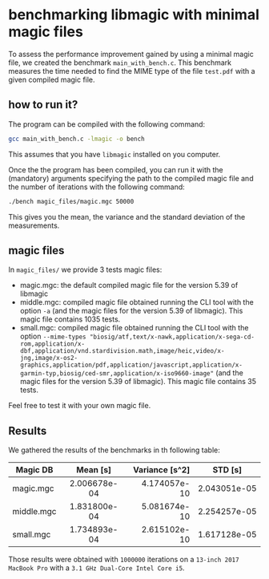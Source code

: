 # benchmarking libmagic with minimal magic files

To assess the performance improvement gained by using a minimal magic file, we created the benchmark
`main_with_bench.c`. This benchmark measures the time needed to find the MIME type of the file `test.pdf` with
a given compiled magic file.

## how to run it?

The program can be compiled with the following command:

```bash
gcc main_with_bench.c -lmagic -o bench
```

This assumes that you have `libmagic` installed on you computer.

Once the the program has been compiled, you can run it with the (mandatory) arguments specifying the path to the
compiled magic file and the number of iterations with the following command:

```bash
./bench magic_files/magic.mgc 50000
```

This gives you the mean, the variance and the standard deviation of the measurements. 

## magic files

In `magic_files/` we provide 3 tests magic files:
- magic.mgc: the default compiled magic file for the version 5.39 of libmagic
- middle.mgc: compiled magic file obtained running the CLI tool with the option `-a` (and the magic files for the version 5.39 of libmagic). This magic file contains 1035 tests.
- small.mgc:  compiled magic file obtained running the CLI tool with the option `--mime-types "biosig/atf,text/x-nawk,application/x-sega-cd-rom,application/x-dbf,application/vnd.stardivision.math,image/heic,video/x-jng,image/x-os2-graphics,application/pdf,application/javascript,application/x-garmin-typ,biosig/ced-smr,application/x-iso9660-image"` (and the magic files for the version 5.39 of libmagic). This magic file contains 35 tests.

Feel free to test it with your own magic file.

## Results

We gathered the results of the benchmarks in th following table:


| Magic DB   |   Mean [s]   | Variance [s^2] | STD [s]      |
| ---------- | :----------: | -------------: | ------------ |
| magic.mgc  | 2.006678e-04 |   4.174057e-10 | 2.043051e-05 |
| middle.mgc | 1.831800e-04 |   5.081674e-10 | 2.254257e-05 |
| small.mgc  | 1.734893e-04 |   2.615102e-10 | 1.617128e-05 |

Those results were obtained with `1000000` iterations on a `13-inch 2017 MacBook Pro` with a `3.1 GHz Dual-Core Intel Core i5`.

